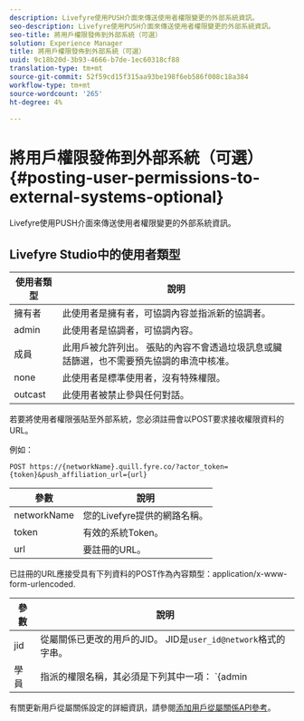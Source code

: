 ```yaml
---
description: Livefyre使用PUSH介面來傳送使用者權限變更的外部系統資訊。
seo-description: Livefyre使用PUSH介面來傳送使用者權限變更的外部系統資訊。
seo-title: 將用戶權限發佈到外部系統（可選）
solution: Experience Manager
title: 將用戶權限發佈到外部系統（可選）
uuid: 9c18b20d-3b93-4666-b7de-1ec60318cf88
translation-type: tm+mt
source-git-commit: 52f59cd15f315aa93be198f6eb586f008c18a384
workflow-type: tm+mt
source-wordcount: '265'
ht-degree: 4%

---
```



# 將用戶權限發佈到外部系統（可選）{#posting-user-permissions-to-external-systems-optional}

Livefyre使用PUSH介面來傳送使用者權限變更的外部系統資訊。

## Livefyre Studio中的使用者類型

| 使用者類型 | 說明 |
|--- |--- |
| 擁有者 | 此使用者是擁有者，可協調內容並指派新的協調者。 |
| admin | 此使用者是協調者，可協調內容。 |
| 成員 | 此用戶被允許列出。 張貼的內容不會透過垃圾訊息或臟話篩選，也不需要預先協調的串流中核准。 |
| none | 此使用者是標準使用者，沒有特殊權限。 |
| outcast | 此使用者被禁止參與任何對話。 |

若要將使用者權限張貼至外部系統，您必須註冊會以POST要求接收權限資料的URL。

例如：

```
POST https://{networkName}.quill.fyre.co/?actor_token={token}&push_affiliation_url={url}
```

| 參數 | 說明 |
|--- |--- |
| networkName | 您的Livefyre提供的網路名稱。 |
| token | 有效的系統Token。 |
| url | 要註冊的URL。 |

已註冊的URL應接受具有下列資料的POST作為內容類型：application/x-www-form-urlencoded.

| 參數 | 說明 |
|--- |--- |
| jid | 從屬關係已更改的用戶的JID。 JID是`user_id@network`格式的字串。 |
| 學員 | 指派的權限名稱，其必須是下列其中一項： `{admin | member | none | outcast | owner}` |

有關更新用戶從屬關係設定的詳細資訊，請參閱[添加用戶從屬關係API參考](https://api.livefyre.com/docs/apis/by-category/user-management#operation=urn:livefyre:apis:quill:operations:api:v3.0:affiliation:add:method=post)。
